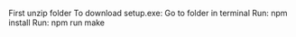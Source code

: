 First unzip folder
To download setup.exe:
Go to folder in terminal
Run: npm install
Run: npm run make
